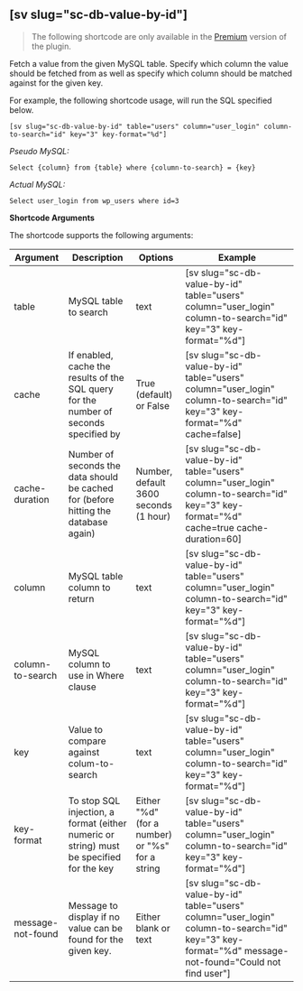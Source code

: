 ## [sv slug="sc-db-value-by-id"]

> The following shortcode are only available in the [Premium](https://shop.yeken.uk/product/shortcode-variables/) version of the plugin.

Fetch a value from the given MySQL table. Specify which column the value should be fetched from as well as specify which column should be matched against for the given key.

For example, the following shortcode usage, will run the SQL specified below.

`[sv slug="sc-db-value-by-id" table="users" column="user_login" column-to-search="id" key="3" key-format="%d"]`

*Pseudo MySQL:*

`Select {column} from {table} where {column-to-search} = {key}`

*Actual MySQL:*

`Select user_login from wp_users where id=3`

**Shortcode Arguments**

The shortcode supports the following arguments:

| Argument          | Description                                                                              | Options                                         | Example |
|-------------------|------------------------------------------------------------------------------------------|-------------------------------------------------|--|
| table             | MySQL table to search                                                                    | text                                            | [sv slug="sc-db-value-by-id" table="users" column="user_login" column-to-search="id" key="3" key-format="%d"]
| cache             | If enabled, cache the results of the SQL query for the number of seconds specified by    | True (default) or False                         | [sv slug="sc-db-value-by-id" table="users" column="user_login" column-to-search="id" key="3" key-format="%d" cache=false]
| cache-duration    | Number of seconds the data should be cached for (before hitting the database again)      | Number, default 3600 seconds (1 hour)           | [sv slug="sc-db-value-by-id" table="users" column="user_login" column-to-search="id" key="3" key-format="%d" cache=true cache-duration=60]
| column            | MySQL table column to return                                                             | text                                            | [sv slug="sc-db-value-by-id" table="users" column="user_login" column-to-search="id" key="3" key-format="%d"]
| column-to-search  | MySQL column to use in Where clause                                                      | text                                            | [sv slug="sc-db-value-by-id" table="users" column="user_login" column-to-search="id" key="3" key-format="%d"]
| key               | Value to compare against colum-to-search                                                 | text                                            | [sv slug="sc-db-value-by-id" table="users" column="user_login" column-to-search="id" key="3" key-format="%d"]
| key-format        | To stop SQL injection, a format (either numeric or string) must be specified for the key | Either "%d" (for a number) or "%s" for a string | [sv slug="sc-db-value-by-id" table="users" column="user_login" column-to-search="id" key="3" key-format="%d"]
| message-not-found | Message to display if no value can be found for the given key.                           | Either blank or text                            | [sv slug="sc-db-value-by-id" table="users" column="user_login" column-to-search="id" key="3" key-format="%d" message-not-found="Could not find user"]
